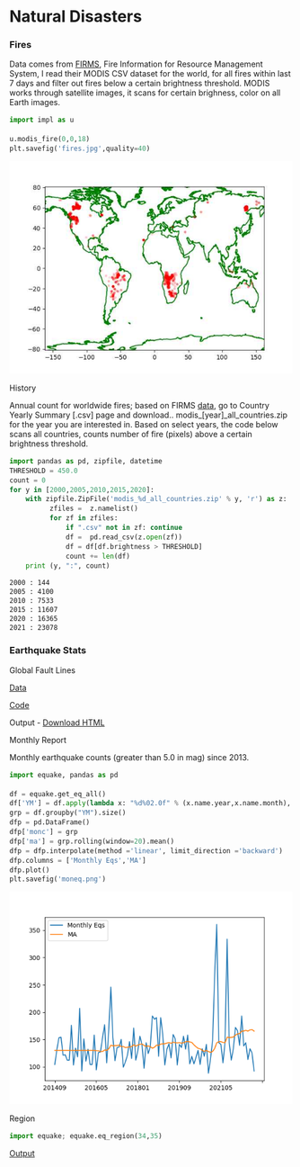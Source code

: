 # Natural Disasters

<a name='fires'></a>

### Fires

Data comes from [FIRMS](https://firms.modaps.eosdis.nasa.gov/active_fire/),
Fire Information for Resource Management System,  I read their MODIS
CSV dataset for the world, for all fires within last 7 days and filter
out fires below a certain brightness threshold. MODIS works through
satellite images, it scans for certain brighness, color on all Earth
images.

```python
import impl as u

u.modis_fire(0,0,18)
plt.savefig('fires.jpg',quality=40)
```

![](fires.jpg)


History

Annual count for worldwide fires; based on FIRMS [data](https://firms.modaps.eosdis.nasa.gov/country/),
go to Country Yearly Summary [.csv] page and download.. modis_[year]_all_countries.zip 
for the year you are interested in. Based on select years, the code below scans
all countries, counts number of fire (pixels) above a certain brightness threshold.

```python
import pandas as pd, zipfile, datetime
THRESHOLD = 450.0
count = 0
for y in [2000,2005,2010,2015,2020]:
    with zipfile.ZipFile('modis_%d_all_countries.zip' % y, 'r') as z:
          zfiles =  z.namelist()
          for zf in zfiles:
              if ".csv" not in zf: continue
              df =  pd.read_csv(z.open(zf))
              df = df[df.brightness > THRESHOLD]
              count += len(df)          
    print (y, ":", count)
```

```
2000 : 144
2005 : 4100
2010 : 7533
2015 : 11607
2020 : 16365
2021 : 23078
```

<a name='equakes'></a>

### Earthquake Stats

Global Fault Lines

[Data](https://github.com/GEMScienceTools/gem-global-active-faults)

[Code](eqfaults.py)

Output - [Download HTML](https://drive.google.com/uc?export=view&id=1ON81DXx_ZBxdfd2ak6MjbkkL6aXmKIAc)

Monthly Report

Monthly earthquake counts (greater than 5.0 in mag) since 2013.

```python
import equake, pandas as pd

df = equake.get_eq_all()
df['YM'] = df.apply(lambda x: "%d%02.0f" % (x.name.year,x.name.month), axis=1)
grp = df.groupby("YM").size()
dfp = pd.DataFrame()
dfp['monc'] = grp
dfp['ma'] = grp.rolling(window=20).mean()
dfp = dfp.interpolate(method ='linear', limit_direction ='backward')
dfp.columns = ['Monthly Eqs','MA']
dfp.plot()
plt.savefig('moneq.png')
```

![](moneq.png)

Region

```python
import equake; equake.eq_region(34,35)
```

[Output](equake-out.html)

